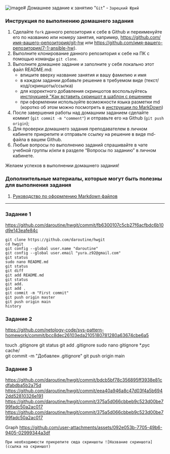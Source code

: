 ![image](https://github.com/user-attachments/assets/23ed44d7-58a3-49d0-91e8-4fbcd14e031a)# Домашнее задание к занятию "`Git`" - `Зарецкий Юрий`


### Инструкция по выполнению домашнего задания

   1. Сделайте `fork` данного репозитория к себе в Github и переименуйте его по названию или номеру занятия, например, https://github.com/имя-вашего-репозитория/git-hw или  https://github.com/имя-вашего-репозитория/7-1-ansible-hw).
   2. Выполните клонирование данного репозитория к себе на ПК с помощью команды `git clone`.
   3. Выполните домашнее задание и заполните у себя локально этот файл README.md:
      - впишите вверху название занятия и вашу фамилию и имя
      - в каждом задании добавьте решение в требуемом виде (текст/код/скриншоты/ссылка)
      - для корректного добавления скриншотов воспользуйтесь [инструкцией "Как вставить скриншот в шаблон с решением](https://github.com/netology-code/sys-pattern-homework/blob/main/screen-instruction.md)
      - при оформлении используйте возможности языка разметки md (коротко об этом можно посмотреть в [инструкции  по MarkDown](https://github.com/netology-code/sys-pattern-homework/blob/main/md-instruction.md))
   4. После завершения работы над домашним заданием сделайте коммит (`git commit -m "comment"`) и отправьте его на Github (`git push origin`);
   5. Для проверки домашнего задания преподавателем в личном кабинете прикрепите и отправьте ссылку на решение в виде md-файла в вашем Github.
   6. Любые вопросы по выполнению заданий спрашивайте в чате учебной группы и/или в разделе “Вопросы по заданию” в личном кабинете.
   
Желаем успехов в выполнении домашнего задания!
   
### Дополнительные материалы, которые могут быть полезны для выполнения задания

1. [Руководство по оформлению Markdown файлов](https://gist.github.com/Jekins/2bf2d0638163f1294637#Code)

---

### Задание 1

https://github.com/daroutine/hwgit/commit/fb6300107c5cb27f6acfbdc6b10d9e143eafe84c


    git clone https://github.com/daroutine/hwgit
    cd hwgit
    git config --global user.name "daroutine"
    git config --global user.email "yura.z92@gmail.com"
    git status
    sudo nano README.md
    git status
    git diff
    git add README.md
    git status
    git add.
    git add .
    git commit -m "First commit"
    git push origin master
    git push origin main
    history

### Задание 2
https://github.com/netology-code/sys-pattern-homework/commit/bcc8dec26103eda2105180781280a63674cbe6a5
  
   touch .gitignore
   git status
   git add .gitignore
   sudo nano gitignore
   *.pyc
   cache/   
   git commit -m "Добавлен .gitignore"
   git push origin main

### Задание 3

https://github.com/daroutine/hwgit/commit/bdcb5bf78c356895ff3938e81cdfabdba5b2a75d
https://github.com/daroutine/hwgit/commit/eea40a946a8c47d03f4a5b6942dd52810326e191
https://github.com/daroutine/hwgit/commit/375a5d066cbbeb9c523d00be799fadc50a2ac017
https://github.com/daroutine/hwgit/commit/375a5d066cbbeb9c523d00be799fadc50a2ac017

Graph https://github.com/user-attachments/assets/092e053b-7705-49b6-9405-02999344a3df


`При необходимости прикрепитe сюда скриншоты
![Название скриншота](ссылка на скриншот)`
